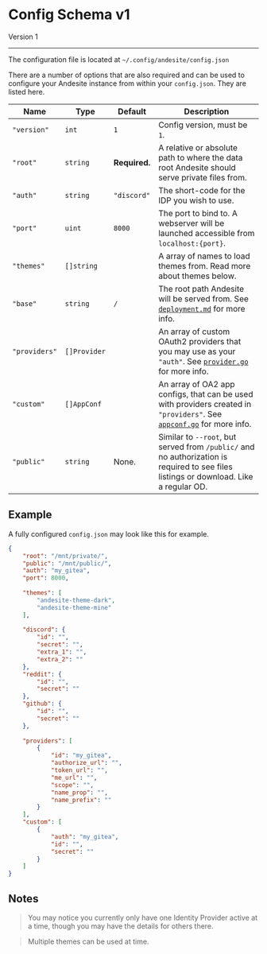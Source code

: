 # Config Schema v1

Version 1

---------

The configuration file is located at `~/.config/andesite/config.json`

There are a number of options that are also required and can be used to configure your Andesite instance from within your `config.json`. They are listed here.

| Name | Type | Default | Description |
|------|------|---------|-------------|
| `"version"` | `int` | `1` | Config version, must be `1`. |
| `"root"` | `string` | **Required.** | A relative or absolute path to where the data root Andesite should serve private files from. |
| `"auth"` | `string` | `"discord"` | The short-code for the IDP you wish to use. |
| `"port"` | `uint` | `8000` | The port to bind to. A webserver will be launched accessible from `localhost:{port}`. |
| `"themes"` | `[]string` | ` ` | A array of names to load themes from. Read more about themes below. |
| `"base"` | `string` | `/` | The root path Andesite will be served from. See [`deployment.md`](docs/deployment.md) for more info. |
| `"providers"` | `[]Provider` | ` ` | An array of custom OAuth2 providers that you may use as your `"auth"`. See [`provider.go`](https://github.com/nektro/go.oauth2#provider-schema) for more info. |
| `"custom"` | `[]AppConf` | ` ` | An array of OA2 app configs, that can be used with providers created in `"providers"`. See [`appconf.go`](https://github.com/nektro/go.oauth2#appconf-schema) for more info. |
| `"public"` | `string` | None. | Similar to `--root`, but served from `/public/` and no authorization is required to see files listings or download. Like a regular OD. |

## Example

A fully configured `config.json` may look like this for example.
```json
{
	"root": "/mnt/private/",
	"public": "/mnt/public/",
	"auth": "my_gitea",
    "port": 8000,
    
    "themes": [
        "andesite-theme-dark",
        "andesite-theme-mine"
    ],
    
    "discord": {
		"id": "",
		"secret": "",
		"extra_1": "",
		"extra_2": ""
	},
	"reddit": {
		"id": "",
		"secret": ""
	},
	"github": {
		"id": "",
		"secret": ""
    },
    
    "providers": [
		{
			"id": "my_gitea",
			"authorize_url": "",
			"token_url": "",
			"me_url": "",
			"scope": "",
			"name_prop": "",
			"name_prefix": ""
		}
	],
	"custom": [
		{
			"auth": "my_gitea",
			"id": "",
			"secret": ""
		}
	]
}
```

## Notes

> You may notice you currently only have one Identity Provider active at a time, though you may have the details for others there.

> Multiple themes can be used at time.
